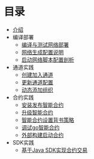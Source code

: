

# 目录

* [介绍](README.md)
* 编译部署
   * [编译与测试网络部署](chap1.md)
   * [网络生成配置说明](chap2.md)
   * [启动网络脚本配置剖析](chap3.md)
* 通道实践
   * [创建加入通道](chap4.md)
   * [更新通道配置](chap5.md)
   * [动态添加组织](chap6.md)
* 合约实践
   * [安装发布智能合约](chap7.md)
   * [升级智能合约](chap8.md)
   * [智能合约设置背书策略](chap9.md)
   * [调试go智能合约](chap10.md)
   * [外部构建启动合约](chap11.md)
* SDK实践
    * [基于Java SDK实现合约交易](chap12.md)




